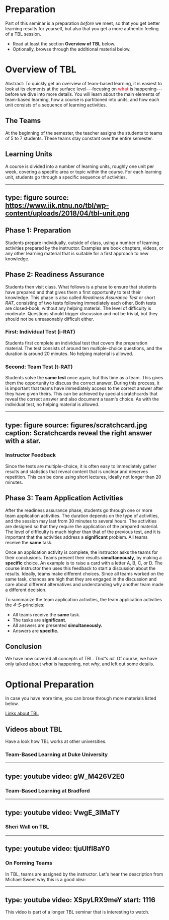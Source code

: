 # Preparation


Part of this seminar is a preparation _before_ we meet, so that you get better learning results for yourself, but also that you get a more authentic feeling of a TBL session. 

- Read at least the section **Overview of TBL** below.
- Optionally, browse through the additional material below. 




# Overview of TBL



Abstract: To quickly get an overview of team-based learning, it is easiest to look at its elements at the surface level---focusing on <strong style="color: #F74D63">what</strong> is happening---before we dive into more details. You will learn about the main elements of team-based learning, how a course is partitioned into units, and how each unit consists of a sequence of learning activities.


## The Teams

At the beginning of the semester, the teacher assigns the students to teams of 5 to 7 students. These teams stay constant over the entire semester. 

## Learning Units

A course is divided into a number of learning units, roughly one unit per week, covering a specific area or topic within the course. For each learning unit, students go through a specific sequence of activities.


---
type: figure
source: https://www.iik.ntnu.no/tbl/wp-content/uploads/2018/04/tbl-unit.png
---


## Phase 1: Preparation

Students prepare individually, outside of class, using a number of learning activities prepared by the instructor. Examples are book chapters, videos, or any other learning material that is suitable for a first approach to new knowledge.



## Phase 2: Readiness Assurance


Students then visit class. What follows is a phase to ensure that students have prepared and that gives them a first opportunity to test their knowledge. This phase is also called *Readiness Assurance Test* or short *RAT*, consisting of two tests following immediately each other. Both tests are closed-book, without any helping material. The level of difficulty is moderate. Questions should trigger discussion and not be trivial, but they should not be unreasonably difficult either. 

### First: Individual Test (i-RAT)

Students first complete an individual test that covers the preparation material. The test consists of around ten multiple-choice questions, and the duration is around 20 minutes. No helping material is allowed.  

### Second: Team Test (t-RAT)

Students solve the **same test** once again, but this time as a team. This gives them the opportunity to discuss the correct answer. During this process, it is important that teams have immediately access to the correct answer after they have given theirs. This can be achieved by special scratchcards that reveal the correct answer and also document a team's choice. As with the individual test, no helping material is allowed.

---
type: figure
source: figures/scratchcard.jpg
caption: Scratchcards reveal the right answer with a star.
---

### Instructor Feedback

Since the tests are multiple-choice, it is often easy to immediately gather results and statistics that reveal content that is unclear and deserves repetition. This can be done using short lectures, ideally not longer than 20 minutes. 

## Phase 3: Team Application Activities

After the readiness assurance phase, students go through one or more team application activities. The duration depends on the type of activities, and the session may last from 30 minutes to several hours. The activities are designed so that they require the application of the prepared material. The level of difficulty is much higher than that of the previous test, and it is important that the activities address a **significant** problem. All teams receive the **same** task.

Once an application activity is complete, the instructor asks the teams for their conclusions. Teams present their results **simultaneously**, by making a **specific** choice. An example is to raise a card with a letter A, B, C, or D. The course instructor then uses this feedback to start a discussion about the results. Ideally, teams make different choices. Since all teams worked on the same task, chances are high that they are engaged in the discussion and care about different alternatives and understanding why another team made a different decision. 

To summarize the team application activities, the team application activities the *4-S*-principles:

* All teams receive the **same** task.
* The tasks are **significant**.
* All answers are presented **simultaneously.**
* Answers are **specific.**

## Conclusion

We have now covered all concepts of TBL. *That's all.* Of course, we have only talked about *what* is happening, not *why*, and left out some details.  


# Optional Preparation

In case you have more time, you can brose through more materials listed below. 

<a class="arrow" href="links.html">Links about TBL</a>


## Videos about TBL

Have a look how TBL works at other universities.

### Team-Based Learning at Duke University

---
type: youtube
video: gW_M426V2E0
---


### Team-Based Learning at Bradford


---
type: youtube
video: VwgE_3lMaTY
---



### Sheri Wall on TBL

---
type: youtube
video: tjuUlfI8aY0
---




### On Forming Teams


In TBL, teams are assigned by the instructor. Let's hear the description from Michael Sweet why this is a good idea: 

---
type: youtube
video: XSpyLRX9meY
start: 1116
---

This video is part of a longer TBL seminar that is interesting to watch.
